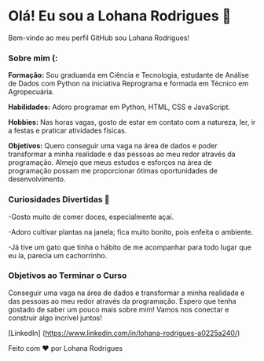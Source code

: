 # Olá! Eu sou a Lohana Rodrigues 👋

Bem-vindo ao meu perfil GitHub sou Lohana Rodrigues!

### Sobre mim (:

**Formação:** Sou graduanda em Ciência e Tecnologia, estudante de Análise de Dados com Python na iniciativa Reprograma e formada em Técnico em Agropecuária.

**Habilidades:** Adoro programar em Python, HTML, CSS e JavaScript.

**Hobbies:** Nas horas vagas, gosto de estar em contato com a natureza, ler, ir a festas e praticar atividades físicas.

**Objetivos:** Quero conseguir uma vaga na área de dados e poder transformar a minha realidade e das pessoas ao meu redor através da programação. Almejo que meus estudos e esforços na área de programação possam me proporcionar ótimas oportunidades de desenvolvimento.


### Curiosidades Divertidas 🎉

-Gosto muito de comer doces, especialmente açaí.

-Adoro cultivar plantas na janela; fica muito bonito, pois enfeita o ambiente.

-Já tive um gato que tinha o hábito de me acompanhar para todo lugar que eu ia, parecia um cachorrinho.

### Objetivos ao Terminar o Curso

Conseguir uma vaga na área de dados e transformar a minha realidade e das pessoas ao meu redor através da programação.
Espero que tenha gostado de saber um pouco mais sobre mim! Vamos nos conectar e construir algo incrível juntos!

[LinkedIn] (https://www.linkedin.com/in/lohana-rodrigues-a0225a240/)

Feito com ❤️ por Lohana Rodrigues




